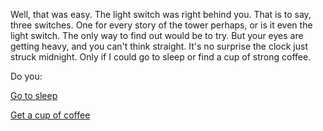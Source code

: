 Well, that was easy. The light switch was right behind you. That is to say, three switches.
One for every story of the tower perhaps, or is it even the light switch. The only way to find
out would be to try. But your eyes are getting heavy, and you can't think straight. It's no surprise
the clock just struck midnight. Only if I could go to sleep or find a cup of strong coffee.

Do you:

[Go to sleep](../../../sleep/more-sleep/more-sleep.md)

[Get a cup of coffee](get-coffee/cup-of-coffee.md)

